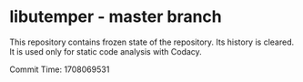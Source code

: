 # libutemper - master branch

This repository contains frozen state of the repository.
Its history is cleared. It is used only for static code
analysis with Codacy.

Commit Time: 1708069531